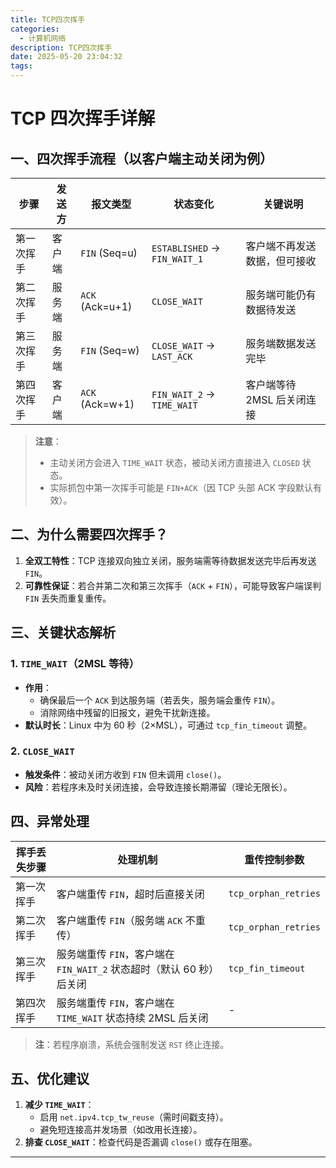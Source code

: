 ```yaml
---
title: TCP四次挥手
categories:
  - 计算机网络
description: TCP四次挥手
date: 2025-05-20 23:04:32
tags:
---
```


# TCP 四次挥手详解

## 一、四次挥手流程（以客户端主动关闭为例）
| 步骤       | 发送方 | 报文类型       | 状态变化                | 关键说明                     |
|------------|--------|----------------|-------------------------|------------------------------|
| 第一次挥手 | 客户端 | `FIN` (Seq=u)  | `ESTABLISHED` → `FIN_WAIT_1` | 客户端不再发送数据，但可接收 |
| 第二次挥手 | 服务端 | `ACK` (Ack=u+1)| `CLOSE_WAIT`            | 服务端可能仍有数据待发送     |
| 第三次挥手 | 服务端 | `FIN` (Seq=w)  | `CLOSE_WAIT` → `LAST_ACK` | 服务端数据发送完毕           |
| 第四次挥手 | 客户端 | `ACK` (Ack=w+1)| `FIN_WAIT_2` → `TIME_WAIT` | 客户端等待 2MSL 后关闭连接    |

> **注意**：  
> - 主动关闭方会进入 `TIME_WAIT` 状态，被动关闭方直接进入 `CLOSED` 状态。  
> - 实际抓包中第一次挥手可能是 `FIN+ACK`（因 TCP 头部 ACK 字段默认有效）。

## 二、为什么需要四次挥手？
1. **全双工特性**：TCP 连接双向独立关闭，服务端需等待数据发送完毕后再发送 `FIN`。  
2. **可靠性保证**：若合并第二次和第三次挥手（`ACK` + `FIN`），可能导致客户端误判 `FIN` 丢失而重复重传。

## 三、关键状态解析
### 1. `TIME_WAIT`（2MSL 等待）
- **作用**：  
  - 确保最后一个 `ACK` 到达服务端（若丢失，服务端会重传 `FIN`）。  
  - 消除网络中残留的旧报文，避免干扰新连接。  
- **默认时长**：Linux 中为 60 秒（2×MSL），可通过 `tcp_fin_timeout` 调整。

### 2. `CLOSE_WAIT`
- **触发条件**：被动关闭方收到 `FIN` 但未调用 `close()`。  
- **风险**：若程序未及时关闭连接，会导致连接长期滞留（理论无限长）。

## 四、异常处理
| 挥手丢失步骤 | 处理机制                                                                 | 重传控制参数          |
|--------------|--------------------------------------------------------------------------|-----------------------|
| 第一次挥手   | 客户端重传 `FIN`，超时后直接关闭                                         | `tcp_orphan_retries` |
| 第二次挥手   | 客户端重传 `FIN`（服务端 `ACK` 不重传）                                  | `tcp_orphan_retries` |
| 第三次挥手   | 服务端重传 `FIN`，客户端在 `FIN_WAIT_2` 状态超时（默认 60 秒）后关闭     | `tcp_fin_timeout`    |
| 第四次挥手   | 服务端重传 `FIN`，客户端在 `TIME_WAIT` 状态持续 2MSL 后关闭              | -                     |

> **注**：若程序崩溃，系统会强制发送 `RST` 终止连接。

## 五、优化建议
1. **减少 `TIME_WAIT`**：  
   - 启用 `net.ipv4.tcp_tw_reuse`（需时间戳支持）。  
   - 避免短连接高并发场景（如改用长连接）。  
2. **排查 `CLOSE_WAIT`**：检查代码是否漏调 `close()` 或存在阻塞。

---

